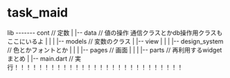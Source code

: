 # task_maid


lib ------- cont            // 定数
        |
        |-- data            // 値の操作 通信クラスとかdb操作用クラスもここにいるよ
        |     |
        |     |-- models    // 変数のクラス
        |
        |-- view
        |     |
        |     |-- design_system     // 色とかフォントとか
        |     |
        |     |-- pages             // 画面
        |     |
        |     |-- parts             // 再利用するwidgetまとめ
        |
        |-- main.dart    // 実行！！！！！！！！！！！！！！！！！！！！！！！！！！！！
        